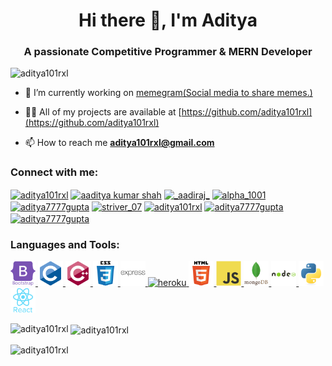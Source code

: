 <!-- ### Hi there 👋, I'm Aditya -->

<h1 align="center">Hi there 👋, I'm Aditya</h1>
<h3 align="center">A passionate Competitive Programmer & MERN Developer</h3>

<p align="left"> <img src="https://komarev.com/ghpvc/?username=aditya101rxl&label=Profile%20views&color=0e75b6&style=flat" alt="aditya101rxl" /> </p>

- 🔭 I’m currently working on [memegram(Social media to share memes.)](https://github.com/aditya101rxl/MiliGram_insta-clone)

- 👨‍💻 All of my projects are available at [https://github.com/aditya101rxl](https://github.com/aditya101rxl)

- 📫 How to reach me **aditya101rxl@gmail.com**

<h3 align="left">Connect with me:</h3>
<p align="left">
<a href="https://linkedin.com/in/aditya101rxl" target="blank"><img align="center" src="https://raw.githubusercontent.com/rahuldkjain/github-profile-readme-generator/master/src/images/icons/Social/linked-in-alt.svg" alt="aditya101rxl" height="30" width="40" /></a>
<a href="https://fb.com/aaditya kumar shah" target="blank"><img align="center" src="https://raw.githubusercontent.com/rahuldkjain/github-profile-readme-generator/master/src/images/icons/Social/facebook.svg" alt="aaditya kumar shah" height="30" width="40" /></a>
<a href="https://instagram.com/_aadiraj_" target="blank"><img align="center" src="https://raw.githubusercontent.com/rahuldkjain/github-profile-readme-generator/master/src/images/icons/Social/instagram.svg" alt="_aadiraj_" height="30" width="40" /></a>
<a href="https://www.codechef.com/users/alpha_1001" target="blank"><img align="center" src="https://cdn.jsdelivr.net/npm/simple-icons@3.1.0/icons/codechef.svg" alt="alpha_1001" height="30" width="40" /></a>
<a href="https://www.hackerrank.com/aditya7777gupta" target="blank"><img align="center" src="https://raw.githubusercontent.com/rahuldkjain/github-profile-readme-generator/master/src/images/icons/Social/hackerrank.svg" alt="aditya7777gupta" height="30" width="40" /></a>
<a href="https://codeforces.com/profile/striver_07" target="blank"><img align="center" src="https://raw.githubusercontent.com/rahuldkjain/github-profile-readme-generator/master/src/images/icons/Social/codeforces.svg" alt="striver_07" height="30" width="40" /></a>
<a href="https://www.leetcode.com/aditya101rxl" target="blank"><img align="center" src="https://raw.githubusercontent.com/rahuldkjain/github-profile-readme-generator/master/src/images/icons/Social/leet-code.svg" alt="aditya101rxl" height="30" width="40" /></a>
<a href="https://www.hackerearth.com/aditya7777gupta" target="blank"><img align="center" src="https://raw.githubusercontent.com/rahuldkjain/github-profile-readme-generator/master/src/images/icons/Social/hackerearth.svg" alt="aditya7777gupta" height="30" width="40" /></a>
<a href="https://auth.geeksforgeeks.org/user/aditya7777gupta" target="blank"><img align="center" src="https://raw.githubusercontent.com/rahuldkjain/github-profile-readme-generator/master/src/images/icons/Social/geeks-for-geeks.svg" alt="aditya7777gupta" height="30" width="40" /></a>
</p>

<h3 align="left">Languages and Tools:</h3>
<p align="left"> <a href="https://getbootstrap.com" target="_blank" rel="noreferrer"> <img src="https://raw.githubusercontent.com/devicons/devicon/master/icons/bootstrap/bootstrap-plain-wordmark.svg" alt="bootstrap" width="40" height="40"/> </a> <a href="https://www.cprogramming.com/" target="_blank" rel="noreferrer"> <img src="https://raw.githubusercontent.com/devicons/devicon/master/icons/c/c-original.svg" alt="c" width="40" height="40"/> </a> <a href="https://www.w3schools.com/cpp/" target="_blank" rel="noreferrer"> <img src="https://raw.githubusercontent.com/devicons/devicon/master/icons/cplusplus/cplusplus-original.svg" alt="cplusplus" width="40" height="40"/> </a> <a href="https://www.w3schools.com/css/" target="_blank" rel="noreferrer"> <img src="https://raw.githubusercontent.com/devicons/devicon/master/icons/css3/css3-original-wordmark.svg" alt="css3" width="40" height="40"/> </a> <a href="https://expressjs.com" target="_blank" rel="noreferrer"> <img src="https://raw.githubusercontent.com/devicons/devicon/master/icons/express/express-original-wordmark.svg" alt="express" width="40" height="40"/> </a> <a href="https://heroku.com" target="_blank" rel="noreferrer"> <img src="https://www.vectorlogo.zone/logos/heroku/heroku-icon.svg" alt="heroku" width="40" height="40"/> </a> <a href="https://www.w3.org/html/" target="_blank" rel="noreferrer"> <img src="https://raw.githubusercontent.com/devicons/devicon/master/icons/html5/html5-original-wordmark.svg" alt="html5" width="40" height="40"/> </a> <a href="https://developer.mozilla.org/en-US/docs/Web/JavaScript" target="_blank" rel="noreferrer"> <img src="https://raw.githubusercontent.com/devicons/devicon/master/icons/javascript/javascript-original.svg" alt="javascript" width="40" height="40"/> </a> <a href="https://www.mongodb.com/" target="_blank" rel="noreferrer"> <img src="https://raw.githubusercontent.com/devicons/devicon/master/icons/mongodb/mongodb-original-wordmark.svg" alt="mongodb" width="40" height="40"/> </a> <a href="https://nodejs.org" target="_blank" rel="noreferrer"> <img src="https://raw.githubusercontent.com/devicons/devicon/master/icons/nodejs/nodejs-original-wordmark.svg" alt="nodejs" width="40" height="40"/> </a> <a href="https://www.python.org" target="_blank" rel="noreferrer"> <img src="https://raw.githubusercontent.com/devicons/devicon/master/icons/python/python-original.svg" alt="python" width="40" height="40"/> </a> <a href="https://reactjs.org/" target="_blank" rel="noreferrer"> <img src="https://raw.githubusercontent.com/devicons/devicon/master/icons/react/react-original-wordmark.svg" alt="react" width="40" height="40"/> </a> </p>

<p><img align="left" src="https://github-readme-stats.vercel.app/api/top-langs?username=aditya101rxl&show_icons=true&locale=en&layout=compact" alt="aditya101rxl" /></p>

<p>&nbsp;<img align="center" src="https://github-readme-stats.vercel.app/api?username=aditya101rxl&show_icons=true&locale=en" alt="aditya101rxl" /></p>

<p><img align="center" src="https://github-readme-streak-stats.herokuapp.com/?user=aditya101rxl&" alt="aditya101rxl" /></p>
